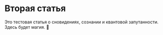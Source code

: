 # Вторая статья

Это тестовая статья о сновидениях, сознании и квантовой запутанности.
Здесь будет магия. 💫
